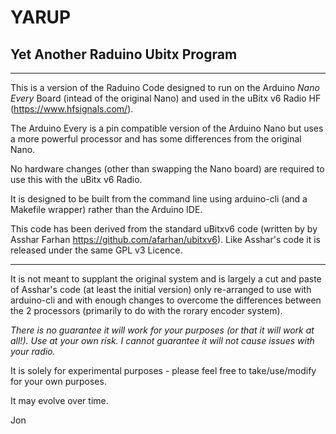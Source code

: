# YARUP

## Yet Another Raduino Ubitx Program

----

This is a version of the Raduino Code designed to run on the Arduino *Nano
Every* Board (intead of the original Nano) and used in the uBitx v6 Radio HF
(<https://www.hfsignals.com/>).

The Arduino Every is a pin compatible version of the Arduino Nano but uses a
more powerful processor and has some differences from the original Nano.

No hardware changes (other than swapping the Nano board) are required to use
this with the uBitx v6 Radio.

It is designed to be built from the command line using arduino-cli (and a
Makefile wrapper) rather than the Arduino IDE.

This code has been derived from the standard uBitxv6 code (written by by Asshar
Farhan <https://github.com/afarhan/ubitxv6>).  Like Asshar's code it is released
under the same GPL v3 Licence.

----


It is not meant to supplant the original system and is largely a cut and paste
of Asshar's code (at least the initial version) only re-arranged to use with
arduino-cli and with enough changes to overcome the differences between the 2
processors (primarily to do with the rorary encoder system).

*There is no guarantee it will work for your purposes (or that it will work at
all!).  Use at your own risk.  I cannot guarantee it will not cause issues with
your radio.*

It is solely for experimental purposes - please feel free to take/use/modify for
your own purposes.

It may evolve over time.


Jon


